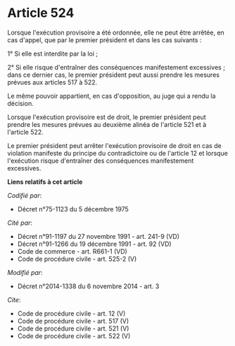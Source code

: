 # Article 524

Lorsque l'exécution provisoire a été ordonnée, elle ne peut être arrêtée, en cas d'appel, que par le premier président et
dans les cas suivants : 

1° Si elle est interdite par la loi ; 

2° Si elle risque d'entraîner des conséquences manifestement excessives ; dans ce dernier cas, le premier président peut
aussi prendre les mesures prévues aux articles 517 à 522. 

Le même pouvoir appartient, en cas d'opposition, au juge qui a rendu la décision. 

Lorsque l'exécution provisoire est de droit, le premier président peut prendre les mesures prévues au deuxième alinéa de
l'article 521 et à l'article 522. 

Le premier président peut arrêter l'exécution provisoire de droit en cas de violation manifeste du principe du contradictoire
ou de l'article 12 et lorsque l'exécution risque d'entraîner des conséquences manifestement excessives.

**Liens relatifs à cet article**

_Codifié par_:

  - Décret n°75-1123 du 5 décembre 1975

_Cité par_:

  - Décret n°91-1197 du 27 novembre 1991 - art. 241-9 (VD)
  - Décret n°91-1266 du 19 décembre 1991 - art. 92 (VD)
  - Code de commerce - art. R661-1 (VD)
  - Code de procédure civile - art. 525-2 (V)

_Modifié par_:

  - Décret n°2014-1338 du 6 novembre 2014 - art. 3

_Cite_:

  - Code de procédure civile - art. 12 (V)
  - Code de procédure civile - art. 517 (V)
  - Code de procédure civile - art. 521 (V)
  - Code de procédure civile - art. 522 (V)
